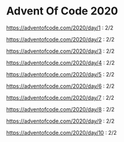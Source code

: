 # Advent Of Code 2020

https://adventofcode.com/2020/day/1 : 2/2

https://adventofcode.com/2020/day/2 : 2/2

https://adventofcode.com/2020/day/3 : 2/2

https://adventofcode.com/2020/day/4 : 2/2

https://adventofcode.com/2020/day/5 : 2/2

https://adventofcode.com/2020/day/6 : 2/2

https://adventofcode.com/2020/day/7 : 2/2

https://adventofcode.com/2020/day/8 : 2/2

https://adventofcode.com/2020/day/9 : 2/2

https://adventofcode.com/2020/day/10 : 2/2
